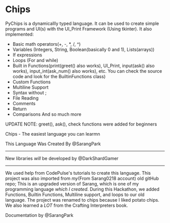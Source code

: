 # Chips
PyChips is a dynamicallly typed language.
It can be used to create simple programs and UI(s) with the UI_Print Framework (Using tkinter).
It also implemented:
  - Basic math operators(+, -, *, /, ^)
  - Variables (Integers, String, Boolean(basically 0 and 1), Lists(arrays))
  - If expressions
  - Loops (For and while)
  - Built in Functions(print(greet() also works), UI_Print, input(ask() also works), input_int(ask_num() also works), etc. You can check the source code and look for the BuiltinFunctions class)
  - Custom Functions
  - Multiline Support
  - Syntax without ;
  - File Reading
  - Comments
  - Return
  - Comparisons
  And so much more

UPDATE NOTE: greet(), ask(), check functions were added for beginners



Chips - The easiest language you can learmn

This Language Was Created By @SarangPark

----
New libraries _will_ be developed by @DarkShardGamer

----
We used help from CodePulse's tutorials to create this language.
This project was also imported from _my_(From Sarang0218 account) old gitHub repo; This is an upgraded version of Sarang, which is one of my programming language _which I created_.
During this Hackathon, we added Functions, Builtin Functions, Multiline support, and loops to our old language.
The project was renamed to chips because I liked potato chips.
We also learned a _LOT_ from the Crafting Interpreters book.

Documentation by @SarangPark